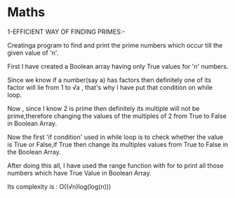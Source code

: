 # Maths
1-EFFICIENT WAY OF FINDING PRIMES:- 

Creatinga program to find and print the prime numbers which occur till the given value of 'n'.

First I have created a Boolean array having only True values for 'n' numbers.

Since we know if a number(say a) has factors then definitely one of its factor will lie from 1 to √a , that's why I have put that condition on while loop.

Now , since I know 2 is prime then definitely its multiple will not be prime,therefore changing the values of the multiples of 2 from True to False in Boolean Array.

Now the first 'if condition' used in while loop is to check whether the value is True or False,if True then change its multiples values from True to False in the Boolean Array.

After doing this all, I have used the range function with for to print all those numbers which have True Value in Boolean Array.

Its complexity is :  O((√n)log(log(n)))
